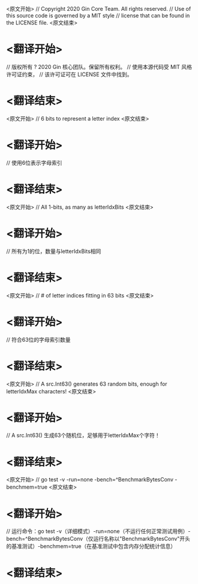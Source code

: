 
<原文开始>
// Copyright 2020 Gin Core Team. All rights reserved.
// Use of this source code is governed by a MIT style
// license that can be found in the LICENSE file.
<原文结束>

# <翻译开始>
// 版权所有 ? 2020 Gin 核心团队。保留所有权利。
// 使用本源代码受 MIT 风格许可证约束，
// 该许可证可在 LICENSE 文件中找到。
# <翻译结束>


<原文开始>
// 6 bits to represent a letter index
<原文结束>

# <翻译开始>
// 使用6位表示字母索引
# <翻译结束>


<原文开始>
// All 1-bits, as many as letterIdxBits
<原文结束>

# <翻译开始>
// 所有为1的位，数量与letterIdxBits相同
# <翻译结束>


<原文开始>
// # of letter indices fitting in 63 bits
<原文结束>

# <翻译开始>
// 符合63位的字母索引数量
# <翻译结束>


<原文开始>
// A src.Int63() generates 63 random bits, enough for letterIdxMax characters!
<原文结束>

# <翻译开始>
// A src.Int63() 生成63个随机位，足够用于letterIdxMax个字符！
# <翻译结束>


<原文开始>
// go test -v -run=none -bench=^BenchmarkBytesConv -benchmem=true
<原文结束>

# <翻译开始>
// 运行命令：go test -v（详细模式）-run=none（不运行任何正常测试用例）-bench=^BenchmarkBytesConv（仅运行名称以"BenchmarkBytesConv"开头的基准测试）-benchmem=true（在基准测试中包含内存分配统计信息）
# <翻译结束>

